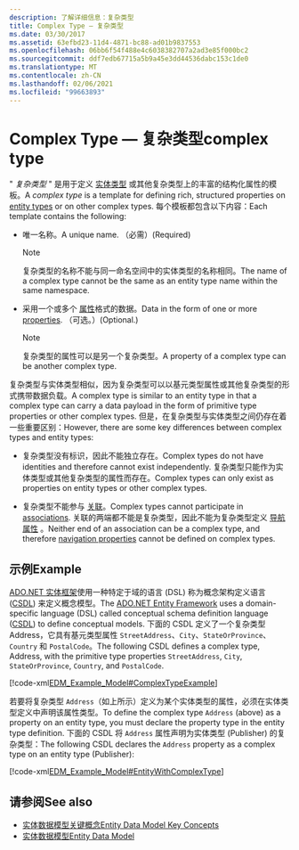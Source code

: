 ```yaml
---
description: 了解详细信息：复杂类型
title: Complex Type — 复杂类型
ms.date: 03/30/2017
ms.assetid: 63efbd23-11d4-4871-bc88-ad01b9837553
ms.openlocfilehash: 06bb6f54f488e4c6038382707a2ad3e85f000bc2
ms.sourcegitcommit: ddf7edb67715a5b9a45e3dd44536dabc153c1de0
ms.translationtype: MT
ms.contentlocale: zh-CN
ms.lasthandoff: 02/06/2021
ms.locfileid: "99663893"
---
```

# <a name="complex-type"></a><span data-ttu-id="3a3ed-103">Complex Type — 复杂类型</span><span class="sxs-lookup"><span data-stu-id="3a3ed-103">complex type</span></span>

<span data-ttu-id="3a3ed-104">" *复杂类型* " 是用于定义 [实体类型](entity-type.md) 或其他复杂类型上的丰富的结构化属性的模板。</span><span class="sxs-lookup"><span data-stu-id="3a3ed-104">A *complex type* is a template for defining rich, structured properties on [entity types](entity-type.md) or on other complex types.</span></span> <span data-ttu-id="3a3ed-105">每个模板都包含以下内容：</span><span class="sxs-lookup"><span data-stu-id="3a3ed-105">Each template contains the following:</span></span>  
  
- <span data-ttu-id="3a3ed-106">唯一名称。</span><span class="sxs-lookup"><span data-stu-id="3a3ed-106">A unique name.</span></span> <span data-ttu-id="3a3ed-107">（必需）</span><span class="sxs-lookup"><span data-stu-id="3a3ed-107">(Required)</span></span>  
  
    > [!NOTE]
    > <span data-ttu-id="3a3ed-108">复杂类型的名称不能与同一命名空间中的实体类型的名称相同。</span><span class="sxs-lookup"><span data-stu-id="3a3ed-108">The name of a complex type cannot be the same as an entity type name within the same namespace.</span></span>  
  
- <span data-ttu-id="3a3ed-109">采用一个或多个 [属性](property.md)格式的数据。</span><span class="sxs-lookup"><span data-stu-id="3a3ed-109">Data in the form of one or more [properties](property.md).</span></span> <span data-ttu-id="3a3ed-110">（可选。）</span><span class="sxs-lookup"><span data-stu-id="3a3ed-110">(Optional.)</span></span>  
  
    > [!NOTE]
    > <span data-ttu-id="3a3ed-111">复杂类型的属性可以是另一个复杂类型。</span><span class="sxs-lookup"><span data-stu-id="3a3ed-111">A property of a complex type can be another complex type.</span></span>  
  
 <span data-ttu-id="3a3ed-112">复杂类型与实体类型相似，因为复杂类型可以以基元类型属性或其他复杂类型的形式携带数据负载。</span><span class="sxs-lookup"><span data-stu-id="3a3ed-112">A complex type is similar to an entity type in that a complex type can carry a data payload in the form of primitive type properties or other complex types.</span></span> <span data-ttu-id="3a3ed-113">但是，在复杂类型与实体类型之间仍存在着一些重要区别：</span><span class="sxs-lookup"><span data-stu-id="3a3ed-113">However, there are some key differences between complex types and entity types:</span></span>  
  
- <span data-ttu-id="3a3ed-114">复杂类型没有标识，因此不能独立存在。</span><span class="sxs-lookup"><span data-stu-id="3a3ed-114">Complex types do not have identities and therefore cannot exist independently.</span></span> <span data-ttu-id="3a3ed-115">复杂类型只能作为实体类型或其他复杂类型的属性而存在。</span><span class="sxs-lookup"><span data-stu-id="3a3ed-115">Complex types can only exist as properties on entity types or other complex types.</span></span>  
  
- <span data-ttu-id="3a3ed-116">复杂类型不能参与 [关联](association-type.md)。</span><span class="sxs-lookup"><span data-stu-id="3a3ed-116">Complex types cannot participate in [associations](association-type.md).</span></span> <span data-ttu-id="3a3ed-117">关联的两端都不能是复杂类型，因此不能为复杂类型定义 [导航属性](navigation-property.md) 。</span><span class="sxs-lookup"><span data-stu-id="3a3ed-117">Neither end of an association can be a complex type, and therefore [navigation properties](navigation-property.md) cannot be defined on complex types.</span></span>  
  
## <a name="example"></a><span data-ttu-id="3a3ed-118">示例</span><span class="sxs-lookup"><span data-stu-id="3a3ed-118">Example</span></span>  

 <span data-ttu-id="3a3ed-119">[ADO.NET 实体框架](./ef/index.md)使用一种特定于域的语言 (DSL) 称为概念架构定义语言 ([CSDL](/ef/ef6/modeling/designer/advanced/edmx/csdl-spec)) 来定义概念模型。</span><span class="sxs-lookup"><span data-stu-id="3a3ed-119">The [ADO.NET Entity Framework](./ef/index.md) uses a domain-specific language (DSL) called conceptual schema definition language ([CSDL](/ef/ef6/modeling/designer/advanced/edmx/csdl-spec)) to define conceptual models.</span></span> <span data-ttu-id="3a3ed-120">下面的 CSDL 定义了一个复杂类型 Address，它具有基元类型属性 `StreetAddress`、`City`、`StateOrProvince`、`Country` 和 `PostalCode`。</span><span class="sxs-lookup"><span data-stu-id="3a3ed-120">The following CSDL defines a complex type, Address, with the primitive type properties `StreetAddress`, `City`, `StateOrProvince`, `Country`, and `PostalCode`.</span></span>  
  
 [!code-xml[EDM_Example_Model#ComplexTypeExample](../../../../samples/snippets/xml/VS_Snippets_Data/edm_example_model/xml/books2.edmx#complextypeexample)]  
  
 <span data-ttu-id="3a3ed-121">若要将复杂类型 `Address`（如上所示）定义为某个实体类型的属性，必须在实体类型定义中声明该属性类型。</span><span class="sxs-lookup"><span data-stu-id="3a3ed-121">To define the complex type `Address` (above) as a property on an entity type, you must declare the property type in the entity type definition.</span></span> <span data-ttu-id="3a3ed-122">下面的 CSDL 将 `Address` 属性声明为实体类型 (Publisher) 的复杂类型：</span><span class="sxs-lookup"><span data-stu-id="3a3ed-122">The following CSDL declares the `Address` property as a complex type on an entity type (Publisher):</span></span>  
  
 [!code-xml[EDM_Example_Model#EntityWithComplexType](../../../../samples/snippets/xml/VS_Snippets_Data/edm_example_model/xml/books3.edmx#entitywithcomplextype)]  
  
## <a name="see-also"></a><span data-ttu-id="3a3ed-123">请参阅</span><span class="sxs-lookup"><span data-stu-id="3a3ed-123">See also</span></span>

- [<span data-ttu-id="3a3ed-124">实体数据模型关键概念</span><span class="sxs-lookup"><span data-stu-id="3a3ed-124">Entity Data Model Key Concepts</span></span>](entity-data-model-key-concepts.md)
- [<span data-ttu-id="3a3ed-125">实体数据模型</span><span class="sxs-lookup"><span data-stu-id="3a3ed-125">Entity Data Model</span></span>](entity-data-model.md)
